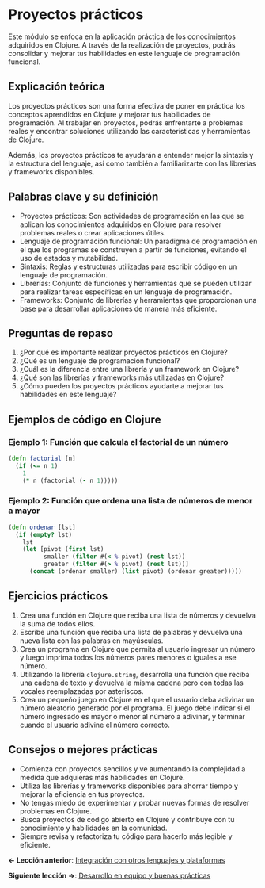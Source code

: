 
# Proyectos prácticos

Este módulo se enfoca en la aplicación práctica de los conocimientos adquiridos en Clojure. A través de la realización de proyectos, podrás consolidar y mejorar tus habilidades en este lenguaje de programación funcional.

## Explicación teórica

Los proyectos prácticos son una forma efectiva de poner en práctica los conceptos aprendidos en Clojure y mejorar tus habilidades de programación. Al trabajar en proyectos, podrás enfrentarte a problemas reales y encontrar soluciones utilizando las características y herramientas de Clojure.

Además, los proyectos prácticos te ayudarán a entender mejor la sintaxis y la estructura del lenguaje, así como también a familiarizarte con las librerías y frameworks disponibles.

## Palabras clave y su definición

- Proyectos prácticos: Son actividades de programación en las que se aplican los conocimientos adquiridos en Clojure para resolver problemas reales o crear aplicaciones útiles.
- Lenguaje de programación funcional: Un paradigma de programación en el que los programas se construyen a partir de funciones, evitando el uso de estados y mutabilidad.
- Sintaxis: Reglas y estructuras utilizadas para escribir código en un lenguaje de programación.
- Librerías: Conjunto de funciones y herramientas que se pueden utilizar para realizar tareas específicas en un lenguaje de programación.
- Frameworks: Conjunto de librerías y herramientas que proporcionan una base para desarrollar aplicaciones de manera más eficiente.

## Preguntas de repaso

1. ¿Por qué es importante realizar proyectos prácticos en Clojure?
2. ¿Qué es un lenguaje de programación funcional?
3. ¿Cuál es la diferencia entre una librería y un framework en Clojure?
4. ¿Qué son las librerías y frameworks más utilizadas en Clojure?
5. ¿Cómo pueden los proyectos prácticos ayudarte a mejorar tus habilidades en este lenguaje?

## Ejemplos de código en Clojure

### Ejemplo 1: Función que calcula el factorial de un número

```clojure
(defn factorial [n]
  (if (<= n 1)
    1
    (* n (factorial (- n 1)))))
```

### Ejemplo 2: Función que ordena una lista de números de menor a mayor

```clojure
(defn ordenar [lst]
  (if (empty? lst)
    lst
    (let [pivot (first lst)
          smaller (filter #(< % pivot) (rest lst))
          greater (filter #(> % pivot) (rest lst))]
      (concat (ordenar smaller) (list pivot) (ordenar greater)))))
```

## Ejercicios prácticos

1. Crea una función en Clojure que reciba una lista de números y devuelva la suma de todos ellos.
2. Escribe una función que reciba una lista de palabras y devuelva una nueva lista con las palabras en mayúsculas.
3. Crea un programa en Clojure que permita al usuario ingresar un número y luego imprima todos los números pares menores o iguales a ese número.
4. Utilizando la librería `clojure.string`, desarrolla una función que reciba una cadena de texto y devuelva la misma cadena pero con todas las vocales reemplazadas por asteriscos.
5. Crea un pequeño juego en Clojure en el que el usuario deba adivinar un número aleatorio generado por el programa. El juego debe indicar si el número ingresado es mayor o menor al número a adivinar, y terminar cuando el usuario adivine el número correcto.

## Consejos o mejores prácticas

- Comienza con proyectos sencillos y ve aumentando la complejidad a medida que adquieras más habilidades en Clojure.
- Utiliza las librerías y frameworks disponibles para ahorrar tiempo y mejorar la eficiencia en tus proyectos.
- No tengas miedo de experimentar y probar nuevas formas de resolver problemas en Clojure.
- Busca proyectos de código abierto en Clojure y contribuye con tu conocimiento y habilidades en la comunidad.
- Siempre revisa y refactoriza tu código para hacerlo más legible y eficiente.

**<- Lección anterior**: [Integración con otros lenguajes y plataformas](integracion_con_otros_lenguajes_y_plataformas.md)

**Siguiente lección ->**: [Desarrollo en equipo y buenas prácticas](desarrollo_en_equipo_y_buenas_practicas.md)
